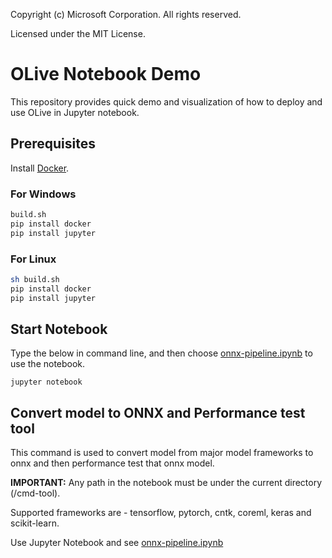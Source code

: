Copyright (c) Microsoft Corporation. All rights reserved.

Licensed under the MIT License.


# OLive Notebook Demo

This repository provides quick demo and visualization of how to deploy and use OLive in Jupyter notebook.

## Prerequisites
Install [Docker](https://docs.docker.com/install/).
### For Windows
```bash
build.sh
pip install docker
pip install jupyter
```

### For Linux
```bash
sh build.sh
pip install docker
pip install jupyter
```

## Start Notebook
Type the below in command line, and then choose [onnx-pipeline.ipynb](https://github.com/liuziyue/onnx-pipeline/blob/master/notebook/onnx-pipeline.ipynb) to use the notebook.

```
jupyter notebook
```

## Convert model to ONNX and Performance test tool
This command is used to convert model from major model frameworks to onnx and then performance test that onnx model.

**IMPORTANT:** Any path in the notebook must be under the current directory (/cmd-tool).

Supported frameworks are - tensorflow, pytorch, cntk, coreml, keras and scikit-learn.

Use Jupyter Notebook and see [onnx-pipeline.ipynb](https://github.com/liuziyue/onnx-pipeline/blob/master/notebook/onnx-pipeline.ipynb)
